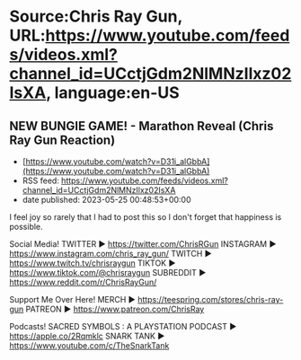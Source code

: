 # Source:Chris Ray Gun, URL:https://www.youtube.com/feeds/videos.xml?channel_id=UCctjGdm2NlMNzIlxz02IsXA, language:en-US

## NEW BUNGIE GAME! - Marathon Reveal (Chris Ray Gun Reaction)
 - [https://www.youtube.com/watch?v=D31i_alGbbA](https://www.youtube.com/watch?v=D31i_alGbbA)
 - RSS feed: https://www.youtube.com/feeds/videos.xml?channel_id=UCctjGdm2NlMNzIlxz02IsXA
 - date published: 2023-05-25 00:48:53+00:00

I feel joy so rarely that I had to post this so I don't forget that happiness is possible. 

Social Media!
TWITTER ► https://twitter.com/ChrisRGun
INSTAGRAM ► https://www.instagram.com/chris_ray_gun/
TWITCH ► https://www.twitch.tv/chrisraygun
TIKTOK ► https://www.tiktok.com/@chrisraygun
SUBREDDIT ► https://www.reddit.com/r/ChrisRayGun/

Support Me Over Here!
MERCH ► https://teespring.com/stores/chris-ray-gun
PATREON ► https://www.patreon.com/ChrisRay

Podcasts!
SACRED SYMBOLS : A PLAYSTATION PODCAST ► https://apple.co/2Rqmklc
SNARK TANK ► https://www.youtube.com/c/TheSnarkTank

